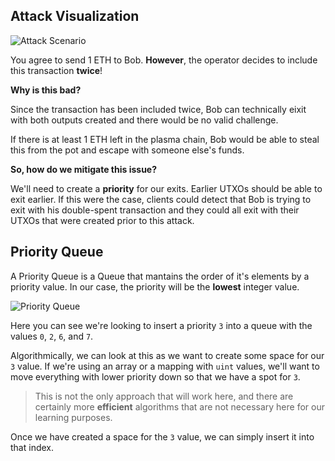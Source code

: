 ## Attack Visualization

![Attack Scenario](https://res.cloudinary.com/divzjiip8/image/upload/v1555013316/DoubleSpendAttack_p0ym0w.png)

You agree to send 1 ETH to Bob. **However**, the operator decides to include this transaction **twice**! 

**Why is this bad?**

Since the transaction has been included twice, Bob can technically eixit with both outputs created and there would be no valid challenge. 

If there is at least 1 ETH left in the plasma chain, Bob would be able to steal this from the pot and escape with someone else's funds. 

**So, how do we mitigate this issue?**

We'll need to create a **priority** for our exits. Earlier UTXOs should be able to exit earlier. If this were the case, clients could detect that Bob is trying to exit with his double-spent transaction and they could all exit with their UTXOs that were created prior to this attack.

## Priority Queue 

A Priority Queue is a Queue that mantains the order of it's elements by a priority value. In our case, the priority will be the **lowest** integer value.

![Priority Queue](https://res.cloudinary.com/divzjiip8/image/upload/v1555017230/PriorityQueue_ooguqu.png)

Here you can see we're looking to insert a priority `3` into a queue with the values `0`, `2`, `6`, and `7`.

Algorithmically, we can look at this as we want to create some space for our `3` value. If we're using an array or a mapping with `uint` values, we'll want to move everything with lower priority down so that we have a spot for `3`. 

> This is not the only approach that will work here, and there are certainly more **efficient** algorithms that are not necessary here for our learning purposes.

Once we have created a space for the `3` value, we can simply insert it into that index. 